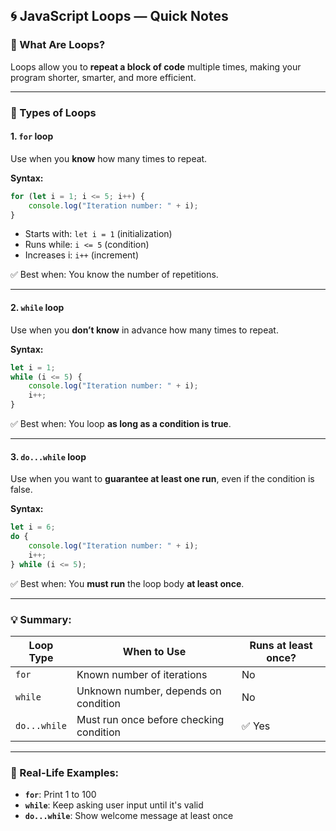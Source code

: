 ## 🌀 JavaScript Loops — Quick Notes

### 📌 What Are Loops?

Loops allow you to **repeat a block of code** multiple times, making your program shorter, smarter, and more efficient.

---

### 🔁 Types of Loops

#### 1. **`for` loop**

Use when you **know** how many times to repeat.

**Syntax:**

```js
for (let i = 1; i <= 5; i++) {   
	console.log("Iteration number: " + i); 
}
```

- Starts with: `let i = 1` (initialization)
- Runs while: `i <= 5` (condition)
- Increases i: `i++` (increment)

✅ Best when: You know the number of repetitions.

---

#### 2. **`while` loop**

Use when you **don’t know** in advance how many times to repeat.

**Syntax:**

```js
let i = 1; 
while (i <= 5) {   
	console.log("Iteration number: " + i);   
	i++; 
}
```

✅ Best when: You loop **as long as a condition is true**.

---

#### 3. **`do...while` loop**

Use when you want to **guarantee at least one run**, even if the condition is false.

**Syntax:**

```js
let i = 6; 
do {   
	console.log("Iteration number: " + i);   
	i++; 
} while (i <= 5);
```

✅ Best when: You **must run** the loop body **at least once**.

---

### 💡 Summary:

|Loop Type|When to Use|Runs at least once?|
|---|---|---|
|`for`|Known number of iterations|No|
|`while`|Unknown number, depends on condition|No|
|`do...while`|Must run once before checking condition|✅ Yes|

---

### 🧠 Real-Life Examples:

- **`for`**: Print 1 to 100
- **`while`**: Keep asking user input until it's valid
- **`do...while`**: Show welcome message at least once